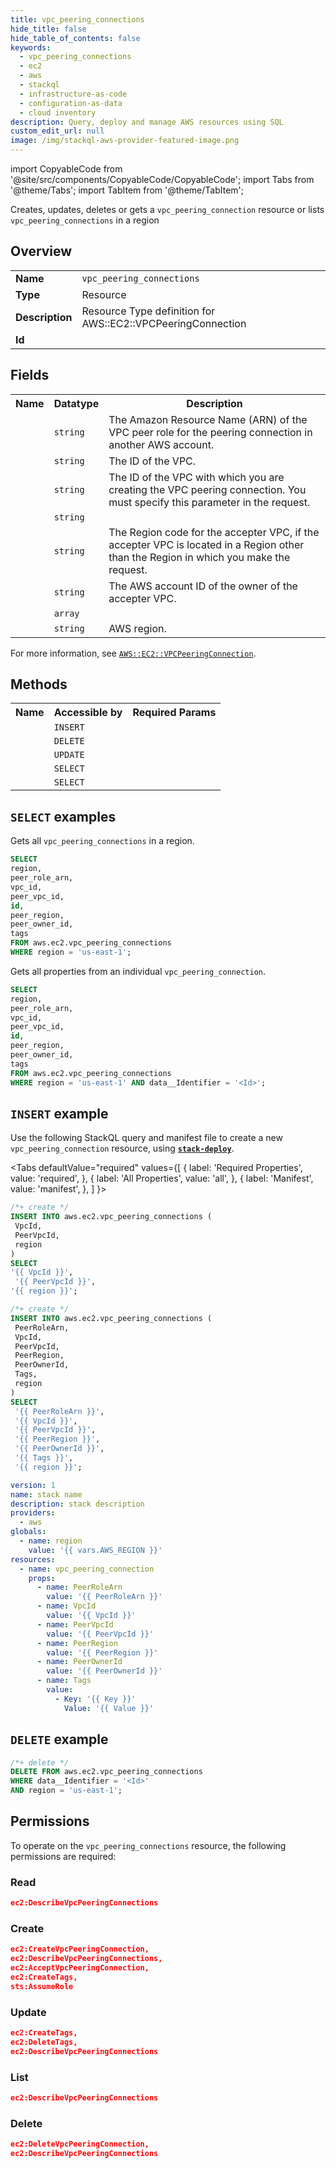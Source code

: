 ```yaml
---
title: vpc_peering_connections
hide_title: false
hide_table_of_contents: false
keywords:
  - vpc_peering_connections
  - ec2
  - aws
  - stackql
  - infrastructure-as-code
  - configuration-as-data
  - cloud inventory
description: Query, deploy and manage AWS resources using SQL
custom_edit_url: null
image: /img/stackql-aws-provider-featured-image.png
---
```


import CopyableCode from '@site/src/components/CopyableCode/CopyableCode';
import Tabs from '@theme/Tabs';
import TabItem from '@theme/TabItem';

Creates, updates, deletes or gets a <code>vpc_peering_connection</code> resource or lists <code>vpc_peering_connections</code> in a region

## Overview
<table>
<tbody>
<tr><td><b>Name</b></td><td><code>vpc_peering_connections</code></td></tr>
<tr><td><b>Type</b></td><td>Resource</td></tr>
<tr><td><b>Description</b></td><td>Resource Type definition for AWS::EC2::VPCPeeringConnection</td></tr>
<tr><td><b>Id</b></td><td><CopyableCode code="aws.ec2.vpc_peering_connections" /></td></tr>
</tbody>
</table>

## Fields
<table>
<tbody>
<tr><th>Name</th><th>Datatype</th><th>Description</th></tr><tr><td><CopyableCode code="peer_role_arn" /></td><td><code>string</code></td><td>The Amazon Resource Name (ARN) of the VPC peer role for the peering connection in another AWS account.</td></tr>
<tr><td><CopyableCode code="vpc_id" /></td><td><code>string</code></td><td>The ID of the VPC.</td></tr>
<tr><td><CopyableCode code="peer_vpc_id" /></td><td><code>string</code></td><td>The ID of the VPC with which you are creating the VPC peering connection. You must specify this parameter in the request.</td></tr>
<tr><td><CopyableCode code="id" /></td><td><code>string</code></td><td></td></tr>
<tr><td><CopyableCode code="peer_region" /></td><td><code>string</code></td><td>The Region code for the accepter VPC, if the accepter VPC is located in a Region other than the Region in which you make the request.</td></tr>
<tr><td><CopyableCode code="peer_owner_id" /></td><td><code>string</code></td><td>The AWS account ID of the owner of the accepter VPC.</td></tr>
<tr><td><CopyableCode code="tags" /></td><td><code>array</code></td><td></td></tr>
<tr><td><CopyableCode code="region" /></td><td><code>string</code></td><td>AWS region.</td></tr>
</tbody>
</table>

For more information, see <a href="https://docs.aws.amazon.com/AWSCloudFormation/latest/UserGuide/aws-resource-ec2-vpcpeeringconnection.html"><code>AWS::EC2::VPCPeeringConnection</code></a>.

## Methods

<table>
<tbody>
  <tr>
    <th>Name</th>
    <th>Accessible by</th>
    <th>Required Params</th>
  </tr>
  <tr>
    <td><CopyableCode code="create_resource" /></td>
    <td><code>INSERT</code></td>
    <td><CopyableCode code="VpcId, PeerVpcId, region" /></td>
  </tr>
  <tr>
    <td><CopyableCode code="delete_resource" /></td>
    <td><code>DELETE</code></td>
    <td><CopyableCode code="data__Identifier, region" /></td>
  </tr>
  <tr>
    <td><CopyableCode code="update_resource" /></td>
    <td><code>UPDATE</code></td>
    <td><CopyableCode code="data__Identifier, data__PatchDocument, region" /></td>
  </tr>
  <tr>
    <td><CopyableCode code="list_resources" /></td>
    <td><code>SELECT</code></td>
    <td><CopyableCode code="region" /></td>
  </tr>
  <tr>
    <td><CopyableCode code="get_resource" /></td>
    <td><code>SELECT</code></td>
    <td><CopyableCode code="data__Identifier, region" /></td>
  </tr>
</tbody>
</table>

## `SELECT` examples
Gets all <code>vpc_peering_connections</code> in a region.
```sql
SELECT
region,
peer_role_arn,
vpc_id,
peer_vpc_id,
id,
peer_region,
peer_owner_id,
tags
FROM aws.ec2.vpc_peering_connections
WHERE region = 'us-east-1';
```
Gets all properties from an individual <code>vpc_peering_connection</code>.
```sql
SELECT
region,
peer_role_arn,
vpc_id,
peer_vpc_id,
id,
peer_region,
peer_owner_id,
tags
FROM aws.ec2.vpc_peering_connections
WHERE region = 'us-east-1' AND data__Identifier = '<Id>';
```

## `INSERT` example

Use the following StackQL query and manifest file to create a new <code>vpc_peering_connection</code> resource, using [__`stack-deploy`__](https://pypi.org/project/stack-deploy/).

<Tabs
    defaultValue="required"
    values={[
      { label: 'Required Properties', value: 'required', },
      { label: 'All Properties', value: 'all', },
      { label: 'Manifest', value: 'manifest', },
    ]
}>
<TabItem value="required">

```sql
/*+ create */
INSERT INTO aws.ec2.vpc_peering_connections (
 VpcId,
 PeerVpcId,
 region
)
SELECT 
'{{ VpcId }}',
 '{{ PeerVpcId }}',
'{{ region }}';
```
</TabItem>
<TabItem value="all">

```sql
/*+ create */
INSERT INTO aws.ec2.vpc_peering_connections (
 PeerRoleArn,
 VpcId,
 PeerVpcId,
 PeerRegion,
 PeerOwnerId,
 Tags,
 region
)
SELECT 
 '{{ PeerRoleArn }}',
 '{{ VpcId }}',
 '{{ PeerVpcId }}',
 '{{ PeerRegion }}',
 '{{ PeerOwnerId }}',
 '{{ Tags }}',
 '{{ region }}';
```
</TabItem>
<TabItem value="manifest">

```yaml
version: 1
name: stack name
description: stack description
providers:
  - aws
globals:
  - name: region
    value: '{{ vars.AWS_REGION }}'
resources:
  - name: vpc_peering_connection
    props:
      - name: PeerRoleArn
        value: '{{ PeerRoleArn }}'
      - name: VpcId
        value: '{{ VpcId }}'
      - name: PeerVpcId
        value: '{{ PeerVpcId }}'
      - name: PeerRegion
        value: '{{ PeerRegion }}'
      - name: PeerOwnerId
        value: '{{ PeerOwnerId }}'
      - name: Tags
        value:
          - Key: '{{ Key }}'
            Value: '{{ Value }}'

```
</TabItem>
</Tabs>

## `DELETE` example

```sql
/*+ delete */
DELETE FROM aws.ec2.vpc_peering_connections
WHERE data__Identifier = '<Id>'
AND region = 'us-east-1';
```

## Permissions

To operate on the <code>vpc_peering_connections</code> resource, the following permissions are required:

### Read
```json
ec2:DescribeVpcPeeringConnections
```

### Create
```json
ec2:CreateVpcPeeringConnection,
ec2:DescribeVpcPeeringConnections,
ec2:AcceptVpcPeeringConnection,
ec2:CreateTags,
sts:AssumeRole
```

### Update
```json
ec2:CreateTags,
ec2:DeleteTags,
ec2:DescribeVpcPeeringConnections
```

### List
```json
ec2:DescribeVpcPeeringConnections
```

### Delete
```json
ec2:DeleteVpcPeeringConnection,
ec2:DescribeVpcPeeringConnections
```
